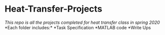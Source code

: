 # Heat-Transfer-Projects
*This repo is all the projects completed for heat transfer class in spring 2020*
\*Each folder includes:*
*Task Specification
*MATLAB code
*Write Ups
